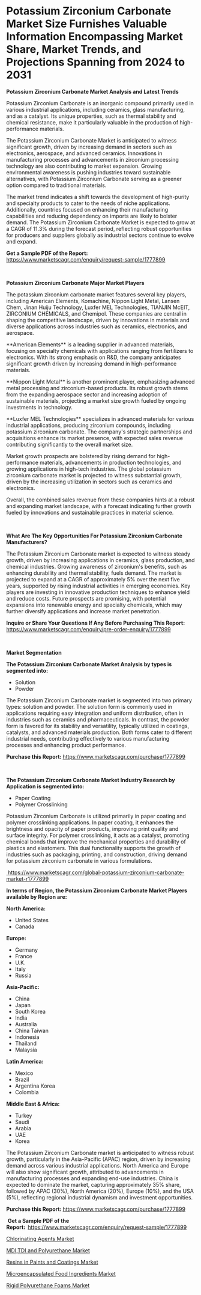 <p><h1>Potassium Zirconium Carbonate Market Size Furnishes Valuable Information Encompassing Market Share, Market Trends, and Projections Spanning from 2024 to 2031</h1></p><p><strong>Potassium Zirconium Carbonate Market Analysis and Latest Trends</strong></p>
<p><p>Potassium Zirconium Carbonate is an inorganic compound primarily used in various industrial applications, including ceramics, glass manufacturing, and as a catalyst. Its unique properties, such as thermal stability and chemical resistance, make it particularly valuable in the production of high-performance materials.</p><p>The Potassium Zirconium Carbonate Market is anticipated to witness significant growth, driven by increasing demand in sectors such as electronics, aerospace, and advanced ceramics. Innovations in manufacturing processes and advancements in zirconium processing technology are also contributing to market expansion. Growing environmental awareness is pushing industries toward sustainable alternatives, with Potassium Zirconium Carbonate serving as a greener option compared to traditional materials.</p><p>The market trend indicates a shift towards the development of high-purity and specialty products to cater to the needs of niche applications. Additionally, countries focused on enhancing their manufacturing capabilities and reducing dependency on imports are likely to bolster demand. The Potassium Zirconium Carbonate Market is expected to grow at a CAGR of 11.3% during the forecast period, reflecting robust opportunities for producers and suppliers globally as industrial sectors continue to evolve and expand.</p></p>
<p><strong>Get a Sample PDF of the Report:&nbsp;</strong> <a href="https://www.marketscagr.com/enquiry/request-sample/1777899?utm_campaign=1126&utm_medium=2&utm_source=Github&utm_content=ia&utm_term=10112024&utm_id=potassium-zirconium-carbonate">https://www.marketscagr.com/enquiry/request-sample/1777899</a></p>
<p>&nbsp;</p>
<p><strong>Potassium Zirconium Carbonate Major Market Players</strong></p>
<p><p>The potassium zirconium carbonate market features several key players, including American Elements, Komachine, Nippon Light Metal, Lansen Chem, Jinan Huiju Technology, Luxfer MEL Technologies, TIANJIN McEIT, ZIRCONIUM CHEMICALS, and Chemipol. These companies are central in shaping the competitive landscape, driven by innovations in materials and diverse applications across industries such as ceramics, electronics, and aerospace.</p><p>**American Elements** is a leading supplier in advanced materials, focusing on specialty chemicals with applications ranging from fertilizers to electronics. With its strong emphasis on R&D, the company anticipates significant growth driven by increasing demand in high-performance materials.</p><p>**Nippon Light Metal** is another prominent player, emphasizing advanced metal processing and zirconium-based products. Its robust growth stems from the expanding aerospace sector and increasing adoption of sustainable materials, projecting a market size growth fueled by ongoing investments in technology.</p><p>**Luxfer MEL Technologies** specializes in advanced materials for various industrial applications, producing zirconium compounds, including potassium zirconium carbonate. The company's strategic partnerships and acquisitions enhance its market presence, with expected sales revenue contributing significantly to the overall market size.</p><p>Market growth prospects are bolstered by rising demand for high-performance materials, advancements in production technologies, and growing applications in high-tech industries. The global potassium zirconium carbonate market is projected to witness substantial growth, driven by the increasing utilization in sectors such as ceramics and electronics.</p><p>Overall, the combined sales revenue from these companies hints at a robust and expanding market landscape, with a forecast indicating further growth fueled by innovations and sustainable practices in material science.</p></p>
<p>&nbsp;</p>
<p><strong>What Are The Key Opportunities For Potassium Zirconium Carbonate Manufacturers?</strong></p>
<p><p>The Potassium Zirconium Carbonate market is expected to witness steady growth, driven by increasing applications in ceramics, glass production, and chemical industries. Growing awareness of zirconium's benefits, such as enhancing durability and thermal stability, fuels demand. The market is projected to expand at a CAGR of approximately 5% over the next five years, supported by rising industrial activities in emerging economies. Key players are investing in innovative production techniques to enhance yield and reduce costs. Future prospects are promising, with potential expansions into renewable energy and specialty chemicals, which may further diversify applications and increase market penetration.</p></p>
<p><strong>Inquire or Share Your Questions If Any Before Purchasing This Report:</strong> <a href="https://www.marketscagr.com/enquiry/pre-order-enquiry/1777899?utm_campaign=1126&utm_medium=2&utm_source=Github&utm_content=ia&utm_term=10112024&utm_id=potassium-zirconium-carbonate">https://www.marketscagr.com/enquiry/pre-order-enquiry/1777899</a></p>
<p>&nbsp;</p>
<p><strong>Market Segmentation</strong></p>
<p><strong>The Potassium Zirconium Carbonate Market Analysis by types is segmented into:</strong></p>
<p><ul><li>Solution</li><li>Powder</li></ul></p>
<p><p>The Potassium Zirconium Carbonate market is segmented into two primary types: solution and powder. The solution form is commonly used in applications requiring easy integration and uniform distribution, often in industries such as ceramics and pharmaceuticals. In contrast, the powder form is favored for its stability and versatility, typically utilized in coatings, catalysts, and advanced materials production. Both forms cater to different industrial needs, contributing effectively to various manufacturing processes and enhancing product performance.</p></p>
<p><strong>Purchase this Report:&nbsp;</strong><a href="https://www.marketscagr.com/purchase/1777899?utm_campaign=1126&utm_medium=2&utm_source=Github&utm_content=ia&utm_term=10112024&utm_id=potassium-zirconium-carbonate">https://www.marketscagr.com/purchase/1777899</a></p>
<p>&nbsp;</p>
<p><strong>The Potassium Zirconium Carbonate Market Industry Research by Application is segmented into:</strong></p>
<p><ul><li>Paper Coating</li><li>Polymer Crosslinking</li></ul></p>
<p><p>Potassium Zirconium Carbonate is utilized primarily in paper coating and polymer crosslinking applications. In paper coating, it enhances the brightness and opacity of paper products, improving print quality and surface integrity. For polymer crosslinking, it acts as a catalyst, promoting chemical bonds that improve the mechanical properties and durability of plastics and elastomers. This dual functionality supports the growth of industries such as packaging, printing, and construction, driving demand for potassium zirconium carbonate in various formulations.</p></p>
<p><a href="https://www.marketscagr.com/global-potassium-zirconium-carbonate-market-r1777899?utm_campaign=1126&utm_medium=2&utm_source=Github&utm_content=ia&utm_term=10112024&utm_id=potassium-zirconium-carbonate">&nbsp;https://www.marketscagr.com/global-potassium-zirconium-carbonate-market-r1777899</a></p>
<p><strong>In terms of Region, the Potassium Zirconium Carbonate Market Players available by Region are:</strong></p>
<p>
    <p> <strong> North America: </strong>
        <ul>
            <li>United States</li>
            <li>Canada</li>
        </ul>
        </p> 
    <p> <strong> Europe: </strong>
        <ul>
            <li>Germany</li>
            <li>France</li>
            <li>U.K.</li>
            <li>Italy</li>
            <li>Russia</li>
        </ul>
        </p> 
    <p> <strong> Asia-Pacific: </strong>
        <ul>
            <li>China</li>
            <li>Japan</li>
            <li>South Korea</li>
            <li>India</li>
            <li>Australia</li>
            <li>China Taiwan</li>
            <li>Indonesia</li>
            <li>Thailand</li>
            <li>Malaysia</li>
        </ul>
        </p> 
    <p> <strong> Latin America: </strong>
        <ul>
            <li>Mexico</li>
            <li>Brazil</li>
            <li>Argentina Korea</li>
            <li>Colombia</li>
        </ul>
        </p> 
    <p> <strong> Middle East & Africa: </strong>
        <ul>
            <li>Turkey</li>
            <li>Saudi</li>
            <li>Arabia</li>
            <li>UAE</li>
            <li>Korea</li>
        </ul>
    </p>
    </p>
<p><p>The Potassium Zirconium Carbonate market is anticipated to witness robust growth, particularly in the Asia-Pacific (APAC) region, driven by increasing demand across various industrial applications. North America and Europe will also show significant growth, attributed to advancements in manufacturing processes and expanding end-use industries. China is expected to dominate the market, capturing approximately 35% share, followed by APAC (30%), North America (20%), Europe (10%), and the USA (5%), reflecting regional industrial dynamism and investment opportunities.</p></p>
<p><strong>Purchase this Report: </strong><a href="https://www.marketscagr.com/purchase/1777899?utm_campaign=1126&utm_medium=2&utm_source=Github&utm_content=ia&utm_term=10112024&utm_id=potassium-zirconium-carbonate">https://www.marketscagr.com/purchase/1777899</a></p>
<p>&nbsp;<strong>Get a Sample PDF of the Report:&nbsp;&nbsp;</strong><a href="https://www.marketscagr.com/enquiry/request-sample/1777899?utm_campaign=1126&utm_medium=2&utm_source=Github&utm_content=ia&utm_term=10112024&utm_id=potassium-zirconium-carbonate">https://www.marketscagr.com/enquiry/request-sample/1777899</a></p>
<p><strong></strong></p>
<p><p><a href="https://www.linkedin.com/pulse/global-chlorinating-agents-market-comprehensive-analysis-zfkde?utm_campaign=1126&utm_medium=2&utm_source=Github&utm_content=ia&utm_term=10112024&utm_id=potassium-zirconium-carbonate">Chlorinating Agents Market</a></p><p><a href="https://www.linkedin.com/pulse/global-mditdi-polyurethane-market-sector2024-2031-metrics-mnedc?utm_campaign=1126&utm_medium=2&utm_source=Github&utm_content=ia&utm_term=10112024&utm_id=potassium-zirconium-carbonate">MDI,TDI and Polyurethane Market</a></p><p><a href="https://www.linkedin.com/pulse/resins-paints-coatings-mosaic-piecing-together-global-market-dynamics-wk71e?utm_campaign=1126&utm_medium=2&utm_source=Github&utm_content=ia&utm_term=10112024&utm_id=potassium-zirconium-carbonate">Resins in Paints and Coatings Market</a></p><p><a href="https://www.linkedin.com/pulse/microencapsulated-food-ingredients-market-refracting-fxwee?utm_campaign=1126&utm_medium=2&utm_source=Github&utm_content=ia&utm_term=10112024&utm_id=potassium-zirconium-carbonate">Microencapsulated Food Ingredients Market</a></p><p><a href="https://www.linkedin.com/pulse/rigid-polyurethane-foams-market-share-analysis-growth-muaje?utm_campaign=1126&utm_medium=2&utm_source=Github&utm_content=ia&utm_term=10112024&utm_id=potassium-zirconium-carbonate">Rigid Polyurethane Foams Market</a></p></p>